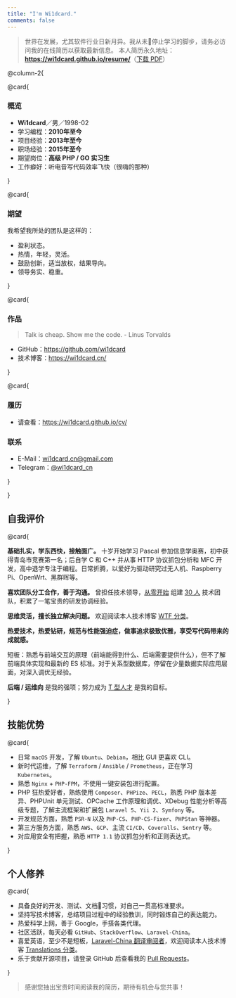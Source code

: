 ```yaml
---
title: "I'm Wi1dcard."
comments: false
---
```


> 世界在发展，尤其软件行业日新月异。我从未停止学习的脚步，请务必访问我的在线简历以获取最新信息。
> 本人简历永久地址：**<https://wi1dcard.github.io/resume/>**（[下载 PDF](wi1dcard.pdf)）

<!--more-->

@column-2{

@card{

### 概览

- **Wi1dcard**／男／1998-02
- 学习编程：**2010年至今**
- 项目经验：**2013年至今**
- 职场经验：**2015年至今**
- 期望岗位：**高级 PHP / GO 实习生**
- 工作癖好：听电音写代码效率飞快（很嗨的那种）

}

@card{

### 期望

我希望我所处的团队是这样的：

- 盈利状态。
- 热情，年轻，灵活。
- 鼓励创新，适当放权，结果导向。
- 领导务实、稳重。

}

@card{

### 作品

> Talk is cheap. Show me the code. - Linus Torvalds

- GitHub：<https://github.com/wi1dcard>
- 技术博客：<https://wi1dcard.cn/>

}

@card{

### 履历

- 请查看：<https://wi1dcard.github.io/cv/>

### 联系

- E-Mail：[wi1dcard.cn@gmail.com](mailto:wi1dcard.cn@gmail.com)
- Telegram：[@wi1dcard_cn](https://t.me/wi1dcard_cn)

}

}

## 自我评价

@card{

**基础扎实，学东西快，接触面广。** 十岁开始学习 Pascal 参加信息学奥赛，初中获得青岛市竞赛第一名；后自学 C 和 C++ 并从事 HTTP 协议抓包分析和 MFC 开发，高中退学专注于编程。日常折腾，以爱好为驱动研究过无人机、Raspberry Pi、OpenWrt、黑群晖等。

**喜欢团队分工合作，善于沟通。** 曾担任技术领导，[从零开始](https://www.tianyancha.com/reportContent/2353553379/2016) 组建 [30 人](https://www.tianyancha.com/reportContent/2353553379/2017) 技术团队，积累了一笔宝贵的研发协调经验。

**思维灵活，擅长独立解决问题。** 欢迎阅读本人技术博客 [WTF 分类](https://wi1dcard.cn/categories/wtf/)。

**热爱技术，热爱钻研，规范与性能强迫症，做事追求极致优雅，享受写代码带来的成就感。**

短板：熟悉与前端交互的原理（前端能得到什么、后端需要提供什么），但不了解前端具体实现和最新的 ES 标准。对于关系型数据库，停留在少量数据实际应用层面，对深入调优无经验。

**后端 / 运维向** 是我的强项；努力成为 [T 型人才](https://baike.baidu.com/item/T%E5%9E%8B%E4%BA%BA%E6%89%8D) 是我的目标。

}

## 技能优势

@card{

- 日常 `macOS` 开发，了解 `Ubuntu`、`Debian`，相比 GUI 更喜欢 CLI。
- 新时代运维，了解 `Terraform` / `Ansible` / `Prometheus`，正在学习 `Kubernetes`。
- 熟悉 `Nginx` + `PHP-FPM`，不使用一键安装包进行配置。
- PHP 狂热爱好者，熟练使用 `Composer`、`PHPize`、`PECL`，熟悉 PHP 版本差异、PHPUnit 单元测试、OPCache 工作原理和调优、XDebug 性能分析等高级专题，了解主流框架和扩展包 `Laravel 5`、`Yii 2`、`Symfony` 等。
- 开发规范方面，熟悉 `PSR-N` 以及 `PHP-CS`、`PHP-CS-Fixer`、`PHPStan` 等神器。
- 第三方服务方面，熟悉 `AWS`、`GCP`、主流 `CI/CD`、`Coveralls`、`Sentry` 等。
- 对应用安全有把握，熟悉 `HTTP 1.1` 协议抓包分析和正则表达式。

}

## 个人修养

@card{

- 具备良好的开发、测试、文档习惯，对自己一贯高标准要求。
- 坚持写技术博客，总结项目过程中的经验教训，同时锻炼自己的表达能力。
- 热爱科学上网，善于 Google，手搭各类代理。
- 社区活跃，每天必看 `GitHub`、`StackOverflow`、`Laravel-China`。
- 喜爱英语，至少不是短板，[Laravel-China 翻译审阅者](https://laravel-china.org/users/32249/translations)，欢迎阅读本人技术博客 [Translations 分类](https://wi1dcard.cn/categories/translations/)。
- 乐于贡献开源项目，请登录 GitHub 后查看我的 [Pull Requests](https://github.com/pulls?utf8=%E2%9C%93&q=is%3Apr+sort%3Aupdated-desc+author%3Awi1dcard)。

}

> 感谢您抽出宝贵时间阅读我的简历，期待有机会与您共事！
